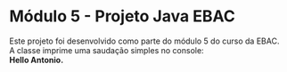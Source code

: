 # Módulo 5 - Projeto Java EBAC

Este projeto foi desenvolvido como parte do módulo 5 do curso da EBAC.  
A classe imprime uma saudação simples no console:  
**Hello Antonio.**
